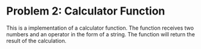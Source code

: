 # Problem 2: Calculator Function
This is a implementation of a calculator function. The function receives two numbers and an operator in the form of a string. The function will return the result of the calculation.

